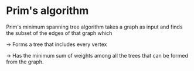 
# Prim's algorithm

Prim's  minimum spanning tree algorithm  takes a graph as input and finds the subset of the edges of that graph which

-> Forms a tree that includes every vertex

-> Has the minimum sum of weights among all the trees that can be formed from the graph.
